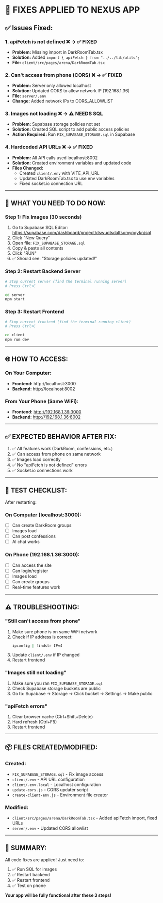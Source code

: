 # 🔧 FIXES APPLIED TO NEXUS APP

## ✅ Issues Fixed:

### 1. **apiFetch is not defined** ❌ → ✅ FIXED
- **Problem:** Missing import in DarkRoomTab.tsx
- **Solution:** Added `import { apiFetch } from "../../lib/utils";`
- **File:** `client/src/pages/arena/DarkRoomTab.tsx`

### 2. **Can't access from phone (CORS)** ❌ → ✅ FIXED
- **Problem:** Server only allowed localhost
- **Solution:** Updated CORS to allow network IP (192.168.1.36)
- **File:** `server/.env`
- **Change:** Added network IPs to CORS_ALLOWLIST

### 3. **Images not loading** ❌ → ⚠️ NEEDS SQL
- **Problem:** Supabase storage policies not set
- **Solution:** Created SQL script to add public access policies
- **Action Required:** Run `FIX_SUPABASE_STORAGE.sql` in Supabase

### 4. **Hardcoded API URLs** ❌ → ✅ FIXED
- **Problem:** All API calls used localhost:8002
- **Solution:** Created environment variables and updated code
- **Files Changed:**
  - Created `client/.env` with VITE_API_URL
  - Updated DarkRoomTab.tsx to use env variables
  - Fixed socket.io connection URL

---

## 📝 WHAT YOU NEED TO DO NOW:

### Step 1: Fix Images (30 seconds)
1. Go to Supabase SQL Editor: https://supabase.com/dashboard/project/dswuotsdaltsomyqqykn/sql
2. Click "New Query"
3. Open file: `FIX_SUPABASE_STORAGE.sql`
4. Copy & paste all contents
5. Click "RUN"
6. ✅ Should see: "Storage policies updated!"

### Step 2: Restart Backend Server
```bash
# Stop current server (find the terminal running server)
# Press Ctrl+C

cd server
npm start
```

### Step 3: Restart Frontend
```bash
# Stop current frontend (find the terminal running client)
# Press Ctrl+C

cd client
npm run dev
```

---

## 🌐 HOW TO ACCESS:

### On Your Computer:
- **Frontend:** http://localhost:3000
- **Backend:** http://localhost:8002

### From Your Phone (Same WiFi):
- **Frontend:** http://192.168.1.36:3000
- **Backend:** http://192.168.1.36:8002

---

## ✅ EXPECTED BEHAVIOR AFTER FIX:

1. ✅ All features work (DarkRoom, confessions, etc.)
2. ✅ Can access from phone on same network
3. ✅ Images load correctly
4. ✅ No "apiFetch is not defined" errors
5. ✅ Socket.io connections work

---

## 🧪 TEST CHECKLIST:

After restarting:

### On Computer (localhost:3000):
- [ ] Can create DarkRoom groups
- [ ] Images load
- [ ] Can post confessions
- [ ] AI chat works

### On Phone (192.168.1.36:3000):
- [ ] Can access the site
- [ ] Can login/register
- [ ] Images load
- [ ] Can create groups
- [ ] Real-time features work

---

## ⚠️ TROUBLESHOOTING:

### "Still can't access from phone"
1. Make sure phone is on same WiFi network
2. Check if IP address is correct:
   ```bash
   ipconfig | findstr IPv4
   ```
3. Update `client/.env` if IP changed
4. Restart frontend

### "Images still not loading"
1. Make sure you ran `FIX_SUPABASE_STORAGE.sql`
2. Check Supabase storage buckets are public
3. Go to: Supabase → Storage → Click bucket → Settings → Make public

### "apiFetch errors"
1. Clear browser cache (Ctrl+Shift+Delete)
2. Hard refresh (Ctrl+F5)
3. Restart frontend

---

## 📦 FILES CREATED/MODIFIED:

### Created:
- `FIX_SUPABASE_STORAGE.sql` - Fix image access
- `client/.env` - API URL configuration
- `client/.env.local` - Localhost configuration
- `update-cors.js` - CORS updater script
- `create-client-env.js` - Environment file creator

### Modified:
- `client/src/pages/arena/DarkRoomTab.tsx` - Added apiFetch import, fixed URLs
- `server/.env` - Updated CORS allowlist

---

## 🎉 SUMMARY:

All code fixes are applied! Just need to:
1. ✅ Run SQL for images
2. ✅ Restart backend
3. ✅ Restart frontend
4. ✅ Test on phone

**Your app will be fully functional after these 3 steps!**

